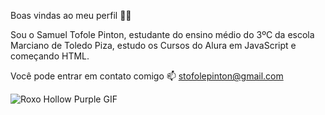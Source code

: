 Boas vindas ao meu perfil 💙💙

Sou o Samuel Tofole Pinton, estudante do ensino médio do  3ºC da escola Marciano de Toledo Piza, estudo os Cursos do Alura em JavaScript e começando HTML.

Você pode entrar em contato comigo 📫
stofolepinton@gmail.com

<img src="https://media1.tenor.com/m/uxzlDwND2RkAAAAd/roxo-hollow-purple.gif" alt="Roxo Hollow Purple GIF"/>

